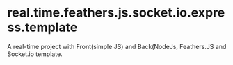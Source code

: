 # real.time.feathers.js.socket.io.express.template
A real-time project with Front(simple JS) and Back(NodeJs, Feathers.JS and Socket.io template.
